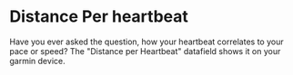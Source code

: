 # Distance Per heartbeat #
Have you ever asked the question, how your heartbeat correlates to your pace or speed?
The "Distance per Heartbeat" datafield shows it on your garmin device.

